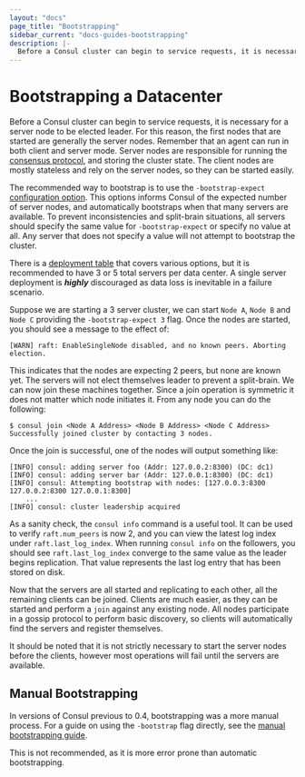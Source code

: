 ```yaml
---
layout: "docs"
page_title: "Bootstrapping"
sidebar_current: "docs-guides-bootstrapping"
description: |-
  Before a Consul cluster can begin to service requests, it is necessary for a server node to be elected leader. For this reason, the first nodes that are started are generally the server nodes. Remember that an agent can run in both client and server mode. Server nodes are responsible for running the consensus protocol, and storing the cluster state. The client nodes are mostly stateless and rely on the server nodes, so they can be started easily.
---
```


# Bootstrapping a Datacenter

Before a Consul cluster can begin to service requests, it is necessary for a server node to
be elected leader. For this reason, the first nodes that are started are generally the server nodes.
Remember that an agent can run in both client and server mode. Server nodes are responsible for running
the [consensus protocol](/docs/internals/consensus.html), and storing the cluster state.
The client nodes are mostly stateless and rely on the server nodes, so they can be started easily.

The recommended way to bootstrap is to use the `-bootstrap-expect` [configuration
option](/docs/agent/options.html). This options informs Consul of the expected number of
server nodes, and automatically bootstraps when that many servers are available. To prevent
inconsistencies and split-brain situations, all servers should specify the same value for `-bootstrap-expect`
or specify no value at all. Any server that does not specify a value will not attempt to
bootstrap the cluster.

There is a [deployment table](/docs/internals/consensus.html#toc_4) that covers various options,
but it is recommended to have 3 or 5 total servers per data center. A single server deployment is _**highly**_
discouraged as data loss is inevitable in a failure scenario.

Suppose we are starting a 3 server cluster, we can start `Node A`, `Node B` and `Node C` providing
the `-bootstrap-expect 3` flag. Once the nodes are started, you should see a message to the effect of:

```text
[WARN] raft: EnableSingleNode disabled, and no known peers. Aborting election.
```

This indicates that the nodes are expecting 2 peers, but none are known yet. The servers will not elect
themselves leader to prevent a split-brain. We can now join these machines together. Since a join operation
is symmetric it does not matter which node initiates it. From any node you can do the following:

```text
$ consul join <Node A Address> <Node B Address> <Node C Address>
Successfully joined cluster by contacting 3 nodes.
```

Once the join is successful, one of the nodes will output something like:

```text
[INFO] consul: adding server foo (Addr: 127.0.0.2:8300) (DC: dc1)
[INFO] consul: adding server bar (Addr: 127.0.0.1:8300) (DC: dc1)
[INFO] consul: Attempting bootstrap with nodes: [127.0.0.3:8300 127.0.0.2:8300 127.0.0.1:8300]
    ...
[INFO] consul: cluster leadership acquired
```

As a sanity check, the `consul info` command is a useful tool. It can be used to
verify `raft.num_peers` is now 2, and you can view the latest log index under `raft.last_log_index`.
When running `consul info` on the followers, you should see `raft.last_log_index`
converge to the same value as the leader begins replication. That value represents the last
log entry that has been stored on disk.

Now that the servers are all started and replicating to each other, all the remaining
clients can be joined. Clients are much easier, as they can be started and perform
a `join` against any existing node. All nodes participate in a gossip protocol to
perform basic discovery, so clients will automatically find the servers and register
themselves.

It should be noted that it is not strictly necessary to start the server nodes
before the clients, however most operations will fail until the servers are available.

## Manual Bootstrapping

In versions of Consul previous to 0.4, bootstrapping was a more manual process.
For a guide on using the `-bootstrap` flag directly, see the [manual bootstrapping guide](/docs/guides/manual-bootstrap.html).

This is not recommended, as it is more error prone than automatic bootstrapping.
